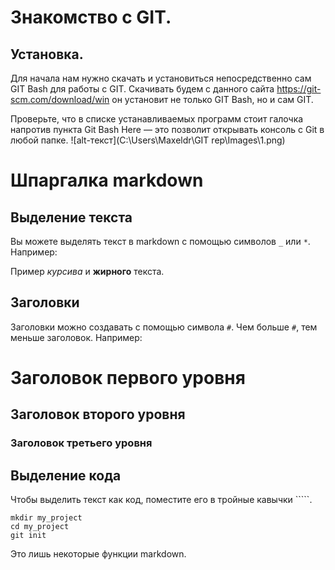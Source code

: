 # Знакомство с GIT.

## Установка.

Для начала нам нужно скачать и установиться непосредственно сам GIT Bash для работы с GIT. 
Скачивать будем с данного сайта https://git-scm.com/download/win он установит не только GIT Bash, но и сам GIT.

Проверьте, что в списке устанавливаемых программ стоит галочка напротив пункта Git Bash Here 
— это позволит открывать консоль с Git в любой папке.
![alt-текст](C:\Users\Maxeldr\GIT rep\Images\1.png)

# Шпаргалка markdown

## Выделение текста

Вы можете выделять текст в markdown с помощью символов `_` или `*`. Например:

Пример _курсива_ и **жирного** текста.

## Заголовки

Заголовки можно создавать с помощью символа `#`. Чем больше `#`, тем меньше заголовок. Например:

# Заголовок первого уровня
## Заголовок второго уровня
### Заголовок третьего уровня

## Выделение кода

Чтобы выделить текст как код, поместите его в тройные кавычки `````. 

```
mkdir my_project
cd my_project
git init
```
Это лишь некоторые функции markdown.